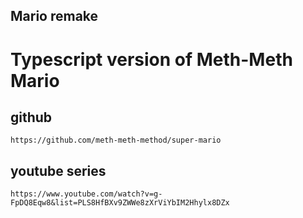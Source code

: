 ## Mario remake

# Typescript version of Meth-Meth Mario

## github
```
https://github.com/meth-meth-method/super-mario
```

## youtube series
```
https://www.youtube.com/watch?v=g-FpDQ8Eqw8&list=PLS8HfBXv9ZWWe8zXrViYbIM2Hhylx8DZx
```
